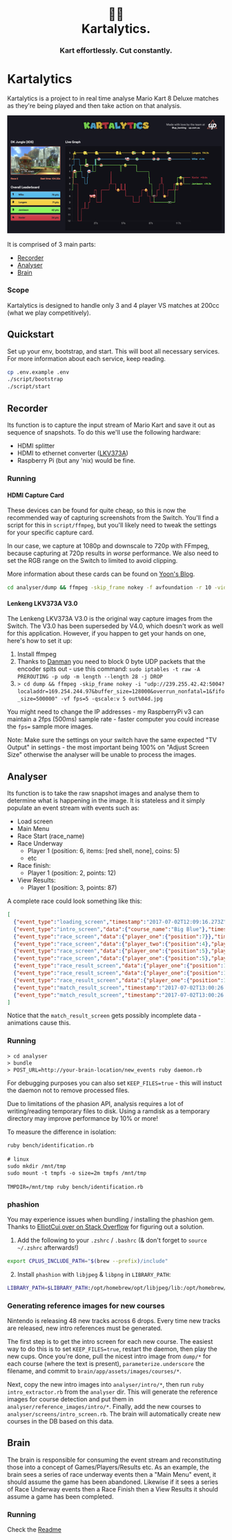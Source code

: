 <div align="center">
  <h1>😬🏁<br>Kartalytics.</h1>
  <h3>Kart effortlessly. Cut constantly.</h3>
</div>

# Kartalytics

Kartalytics is a project to in real time analyse Mario Kart 8 Deluxe matches as they're being played and then take action on that analysis.

![kartalytics](https://raw.githubusercontent.com/Ferocia/kartalytics/main/screenshots/kartistics.png)

It is comprised of 3 main parts:

- [Recorder](#recorder)
- [Analyser](#analyser)
- [Brain](#brain)

### Scope

Kartalytics is designed to handle only 3 and 4 player VS matches at 200cc (what we play competitively).

## Quickstart

Set up your env, bootstrap, and start. This will boot all necessary services. For more information about each service, keep reading.

```sh
cp .env.example .env
./script/bootstrap
./script/start
```

## Recorder

Its function is to capture the input stream of Mario Kart and save it out as sequence of snapshots. To do this we'll use the following hardware:
  - HDMI splitter
  - HDMI to ethernet converter ([LKV373A](http://www.ebay.com.au/itm/LKV373A-V3-0-HDMI-Extender-100-120M-HDMI-Extender-Over-Cat5-Cat6-TCP-IP-based-/162287794299))
  - Raspberry Pi (but any 'nix) would be fine.

### Running

#### HDMI Capture Card

These devices can be found for quite cheap, so this is now the recommended way of capturing screenshots from the Switch. You'll find a script for this in `script/ffmpeg`, but you'll likely need to tweak the settings for your specific capture card.

In our case, we capture at 1080p and downscale to 720p with FFmpeg, because capturing at 720p results in _worse_ performance. We also need to set the RGB range on the Switch to limited to avoid clipping.

More information about these cards can be found on [Yoon's Blog](https://www.naut.ca/blog/2020/07/09/cheap-hdmi-capture-card-review/).

```sh
cd analyser/dump && ffmpeg -skip_frame nokey -f avfoundation -r 10 -video_size 1920x1080 -pix_fmt nv12 -color_range 1 -i "USB Video" -vf scale=-1:720 -r 5 -qscale:v 5 out%04d.jpg
```

#### Lenkeng LKV373A V3.0

The Lenkeng LKV373A V3.0 is the original way capture images from the Switch. The V3.0 has been superseded by V4.0, which doesn't work as well for this application. However, if you happen to get your hands on one, here's how to set it up:

  1. Install ffmpeg
  2. Thanks to [Danman](https://blog.danman.eu/new-version-of-lenkeng-hdmi-over-ip-extender-lkv373a/) you need to block 0 byte UDP packets that the encoder spits out - use this command: `sudo iptables -t raw -A PREROUTING -p udp -m length --length 28 -j DROP`
  3. `> cd dump && ffmpeg -skip_frame nokey -i "udp://239.255.42.42:5004?localaddr=169.254.244.97&buffer_size=128000&overrun_nonfatal=1&fifo_size=500000" -vf fps=5 -qscale:v 5 out%04d.jpg`

You might need to change the IP addresses - my RaspberryPi v3 can maintain a 2fps (500ms) sample rate - faster computer you could increase the `fps=` sample more images.

Note: Make sure the settings on your switch have the same expected "TV Output" in settings - the most important being 100% on "Adjust Screen Size" otherwise the analyser will be unable to process the images.

## Analyser

Its function is to take the raw snapshot images and analyse them to determine what is happening in the image.  It is stateless and it simply populate an event stream with events such as:
  - Load screen
  - Main Menu
  - Race Start (race_name)
  - Race Underway
    - Player 1 (position: 6, items: [red shell, none], coins: 5)
    - etc
  - Race finish:
    - Player 1 (position: 2, points: 12)
  - View Results:
    - Player 1 (position: 3, points: 87)

A complete race could look something like this:

```json
[
  {"event_type":"loading_screen","timestamp":"2017-07-02T12:09:16.273Z"},
  {"event_type":"intro_screen","data":{"course_name":"Big Blue"},"timestamp":"2017-07-02T12:09:25.783Z"},
  {"event_type":"race_screen","data":{"player_one":{"position":7}},"timestamp":"2017-07-02T12:09:38.273Z"},
  {"event_type":"race_screen","data":{"player_two":{"position":4},"player_three":{"position":3},"player_four":{"position":2}},"timestamp":"2017-07-02T12:09:39.273Z"},
  {"event_type":"race_screen","data":{"player_one":{"position":5},"player_two":{"position":4}},"timestamp":"2017-07-02T12:09:41.773Z"},
  {"event_type":"race_screen","data":{"player_one":{"position":5},"player_two":{"position":4},"player_three":{"position":3},"player_four":{"position":7}},"timestamp":"2017-07-02T12:09:42.273Z"},
  {"event_type":"race_result_screen","data":{"player_one":{"position":1}},"timestamp":"2017-07-02T12:12:01.293Z"},
  {"event_type":"race_result_screen","data":{"player_one":{"position":1},"player_two":{"position":5},"player_three":{"position":8},"player_four":{"position":9}},"timestamp":"2017-07-02T12:12:01.813Z"},
  {"event_type":"race_result_screen","data":{"player_one":{"position":1},"player_two":{"position":5},"player_four":{"position":9}},"timestamp":"2017-07-02T12:12:03.793Z"},
  {"event_type":"match_result_screen","timestamp":"2017-07-02T13:00:26.038Z","data":{"player_two":{"position":5},"player_three":{"position":8},"player_four":{"position":9}}},
  {"event_type":"match_result_screen","timestamp":"2017-07-02T13:00:26.038Z","data":{"player_one":{"position":1},"player_two":{"position":5},"player_three":{"position":8},"player_four":{"position":9}}}
]
```

Notice that the `match_result_screen` gets possibly incomplete data - animations cause this.

### Running

```
> cd analyser
> bundle
> POST_URL=http://your-brain-location/new_events ruby daemon.rb
```

For debugging purposes you can also set `KEEP_FILES=true` - this will instuct the daemon not to remove processed files.

Due to limitations of the phasion API, analysis requires a lot of
writing/reading temporary files to disk. Using a ramdisk as a temporary
directory may improve performance by 10% or more!

To measure the difference in isolation:

```
ruby bench/identification.rb

# linux
sudo mkdir /mnt/tmp
sudo mount -t tmpfs -o size=2m tmpfs /mnt/tmp

TMPDIR=/mnt/tmp ruby bench/identification.rb
```

### phashion

You may experience issues when bundling / installing the phashion gem. Thanks to [ElliotCui over on Stack Overflow](https://stackoverflow.com/a/66494254) for figuring out a solution.

1. Add the following to your `.zshrc` / `.bashrc` (& don't forget to `source ~/.zshrc` afterwards!)

```sh
export CPLUS_INCLUDE_PATH="$(brew --prefix)/include"
```

2. Install `phashion` with `libjpeg` & `libpng` in `LIBRARY_PATH`:

```sh
LIBRARY_PATH=$LIBRARY_PATH:/opt/homebrew/opt/libjpeg/lib:/opt/homebrew/opt/libpng/lib gem install phashion -v '1.2.0'
```

### Generating reference images for new courses

Nintendo is releasing 48 new tracks across 6 drops. Every time new tracks are released, new intro references must be generated.

The first step is to get the intro screen for each new course. The easiest way to do this is to set `KEEP_FILES=true`, restart the daemon, then play the new cups. Once you're done, pull the nicest intro image from `dump/*` for each course (where the text is present), `parameterize.underscore` the filename, and commit to `brain/app/assets/images/courses/*`.

Next, copy the new intro images into `analyser/intro/*`, then run `ruby intro_extractor.rb` from the `analyser` dir. This will generate the reference images for course detection and put them in `analyser/reference_images/intro/*`. Finally, add the new courses to `analyser/screens/intro_screen.rb`. The brain will automatically create new courses in the DB based on this data.

## Brain

The brain is responsible for consuming the event stream and reconstituting those into a concept of Games/Players/Results etc.  As an example, the brain sees a series of race underway events then a "Main Menu" event, it should assume the game has been abandoned.  Likewise if it sees a series of Race Underway events then a Race Finish then a View Results it should assume a game has been completed.

### Running

Check the [Readme](./brain/README.md)
